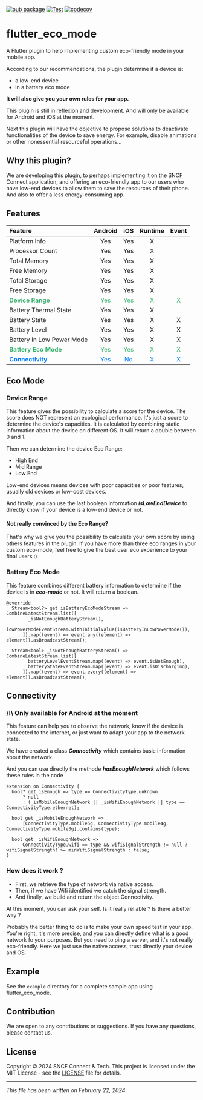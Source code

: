 [![pub package](https://img.shields.io/pub/v/flutter_eco_mode.svg)](https://pub.dev/packages/flutter_eco_mode)
[![Test](https://github.com/sncf-connect-tech/flutter_eco_mode/actions/workflows/test.yaml/badge.svg)](https://github.com/sncf-connect-tech/flutter_eco_mode/actions/workflows/test.yaml)
[![codecov](https://codecov.io/gh/sncf-connect-tech/flutter_eco_mode/graph/badge.svg?token=6O1cg0mQ2P)](https://codecov.io/gh/sncf-connect-tech/flutter_eco_mode)

# flutter_eco_mode

A Flutter plugin to help implementing custom eco-friendly mode in your mobile app.

According to our recommendations, the plugin determine if a device is:
* a low-end device
* in a battery eco mode

**It will also give you your own rules for your app.**

This plugin is still in reflexion and development. And will only be available for Android and iOS at the moment.

Next this plugin will have the objective to propose solutions to deactivate functionalities of the device to
save energy. For example, disable animations or other nonessential resourceful operations...

## Why this plugin?

We are developing this plugin, to perhaps implementing it on the SNCF Connect application, and offering an
eco-friendly app to our users who have low-end devices to allow them to save the resources of their phone. And
also to offer a less energy-consuming app.

## Features

| Feature                                                  |                 Android                 |                   iOS                   |                Runtime                |                 Event                 |
|:---------------------------------------------------------|:---------------------------------------:|:---------------------------------------:|:-------------------------------------:|:-------------------------------------:|
| Platform Info                                            |                   Yes                   |                   Yes                   |                   X                   |                                       |
| Processor Count                                          |                   Yes                   |                   Yes                   |                   X                   |                                       |
| Total Memory                                             |                   Yes                   |                   Yes                   |                   X                   |                                       |
| Free Memory                                              |                   Yes                   |                   Yes                   |                   X                   |                                       |
| Total Storage                                            |                   Yes                   |                   Yes                   |                   X                   |                                       |
| Free Storage                                             |                   Yes                   |                   Yes                   |                   X                   |                                       |
| <span style="color: #3CB371">**Device Range**</span>     | <span style="color: #3CB371">Yes</span> | <span style="color: #3CB371">Yes</span> | <span style="color: #3CB371">X</span> | <span style="color: #3CB371">X</span> |
| Battery Thermal State                                    |                   Yes                   |                   Yes                   |                   X                   |                                       |
| Battery State                                            |                   Yes                   |                   Yes                   |                   X                   |                   X                   |
| Battery Level                                            |                   Yes                   |                   Yes                   |                   X                   |                   X                   |
| Battery In Low Power Mode                                |                   Yes                   |                   Yes                   |                   X                   |                   X                   |
| <span style="color: #3CB371">**Battery Eco Mode**</span> | <span style="color: #3CB371">Yes</span> | <span style="color: #3CB371">Yes</span> | <span style="color: #3CB371">X</span> | <span style="color: #3CB371">X</span> |
| <span style="color: #007FFF">**Connectivity**</span>     | <span style="color: #007FFF">Yes</span> | <span style="color: #007FFF">No</span>  | <span style="color: #007FFF">X</span> | <span style="color: #007FFF">X</span> |

## Eco Mode

### Device Range
This feature gives the possibility to calculate a score for the device.
The score does NOT represent an ecological performance. 
It's just a score to determine the device's capacities.
It is calculated by combining static information about the device on different OS.
It will return a double between 0 and 1.

Then we can determine the device Eco Range:
- High End
- Mid Range
- Low End

Low-end devices means devices with poor capacities or poor features, usually old devices or low-cost devices.

And finally, you can use the last boolean information **_isLowEndDevice_** to directly know if your device is a low-end device or not.

#### Not really convinced by the Eco Range?

That's why we give you the possibility to calculate your own score by using others features in the plugin.
If you have more than three eco ranges in your custom eco-mode, 
feel free to give the best user eco experience to your final users :)

### Battery Eco Mode

This feature combines different battery information to determine if the device is in **_eco-mode_** or not.
It will return a boolean.

```
@override
  Stream<bool?> get isBatteryEcoModeStream => CombineLatestStream.list([
        _isNotEnoughBatteryStream(),
        lowPowerModeEventStream.withInitialValue(isBatteryInLowPowerMode()),
      ]).map((event) => event.any((element) => element)).asBroadcastStream();

  Stream<bool> _isNotEnoughBatteryStream() => CombineLatestStream.list([
        batteryLevelEventStream.map((event) => event.isNotEnough),
        batteryStateEventStream.map((event) => event.isDischarging),
      ]).map((event) => event.every((element) => element)).asBroadcastStream();
``` 

## Connectivity 

### /!\ Only available for Android at the moment

This feature can help you to observe the network, know if the device is connected to the internet, 
or just want to adapt your app to the network state.

We have created a class **_Connectivity_** which contains basic information about the network.

And you can use directly the methode **_hasEnoughNetwork_** which follows these rules in the code

```
extension on Connectivity {
  bool? get isEnough => type == ConnectivityType.unknown
      ? null
      : (_isMobileEnoughNetwork || _isWifiEnoughNetwork || type == ConnectivityType.ethernet);

  bool get _isMobileEnoughNetwork =>
      [ConnectivityType.mobile5g, ConnectivityType.mobile4g, ConnectivityType.mobile3g].contains(type);

  bool get _isWifiEnoughNetwork =>
      ConnectivityType.wifi == type && wifiSignalStrength != null ? wifiSignalStrength! >= minWifiSignalStrength : false;
}
```

### How does it work ?

* First, we retrieve the type of network via native access.
* Then, if we have Wifi identified we catch the signal strength.
* And finally, we build and return the object Connectivity.

At this moment, you can ask your self. Is it really reliable ? Is there a better way ?

Probably the better thing to do is to make your own speed test in your app. 
You're right, it's more precise, and you can directly define what is a good network fo your purposes.
But you need to ping a server, and it's not really eco-friendly. 
Here we just use the native access, trust directly your device and OS.

## Example

See the `example` directory for a complete sample app using flutter_eco_mode.

## Contribution

We are open to any contributions or suggestions. If you have any questions, please contact us.

## License

Copyright © 2024 SNCF Connect & Tech.
This project is licensed under the MIT License - see the [LICENSE](LICENSE) file for details.

***

_This file has been written on February 22, 2024_.
